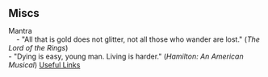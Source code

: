 <h1 id="miscs"></h1>

<h2 style="margin: 0px 0px 10px;">Miscs</h2>

Mantra  
    - "All that is gold does not glitter, not all those who wander are lost." (_The Lord of the Rings_)  
    - "Dying is easy, young man. Living is harder." (_Hamilton: An American Musical_)
[Useful Links](./useful-links.html)


<style>
      ul.no-bullets {
        list-style-type: none;
        margin: 0;
        padding: 0;
      }
</style>
